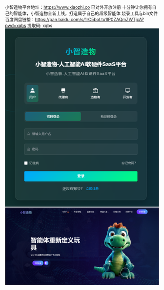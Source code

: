 小智造物平台地址：https://www.xiaozhi.co 
已对外开放注册 
十分钟让你拥有自己的智能体，小智造物全新上线，打造属于自己的超级智能体 
烧录工具与bin文件百度网盘链接：https://pan.baidu.com/s/1rC5boLtu1lP0ZAQmZWTjcA?pwd=xqbs 提取码: xqbs
![Image text](https://github.com/xiaozhi-co/xiaozhi-co/blob/cbac2b7f8d96fcf24ed3f6fa8e9b7cd6aaff8d0d/%E5%BE%AE%E4%BF%A1%E5%9B%BE%E7%89%87_20250919192927_22_32.png)
![Image text](https://github.com/xiaozhi-co/xiaozhi-co/blob/cbac2b7f8d96fcf24ed3f6fa8e9b7cd6aaff8d0d/%E5%BE%AE%E4%BF%A1%E5%9B%BE%E7%89%87_20250919192907_21_32.png)

